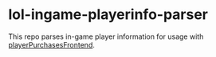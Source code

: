 # lol-ingame-playerinfo-parser

This repo parses in-game player information for usage with [playerPurchasesFrontend](https://github.com/Scarjit/playerPurchasesFrontend).
